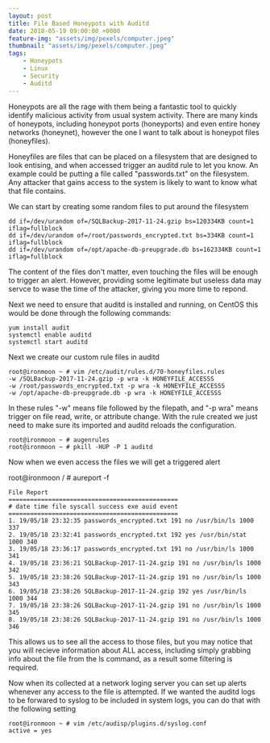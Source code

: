 ```yaml
---
layout: post
title: File Based Honeypots with Auditd
date: 2018-05-19 09:00:00 +0000
feature-img: "assets/img/pexels/computer.jpeg"
thumbnail: "assets/img/pexels/computer.jpeg"
tags:
    - Honeypots
    - Linux
    - Security
    - Auditd
---
```

Honeypots are all the rage with them being a fantastic tool to quickly identify malicious activity from usual system activity. There are many kinds of honeypots, including honeypot ports (honeyports) and even entire honey networks (honeynet), however the one I want to talk about is honeypot files (honeyfiles).

Honeyfiles are files that can be placed on a filesystem that are designed to look entising, and when accessed trigger an auditd rule to let you know. An example could be putting a file called "passwords.txt" on the filesystem. Any attacker that gains access to the system is likely to want to know what that file contains.

We can start by creating some random files to put around the filesystem

    dd if=/dev/urandom of=/SQLBackup-2017-11-24.gzip bs=120334KB count=1 iflag=fullblock
    dd if=/dev/urandom of=/root/passwords_encrypted.txt bs=334KB count=1 iflag=fullblock
    dd if=/dev/urandom of=/opt/apache-db-preupgrade.db bs=162334KB count=1 iflag=fullblock

The content of the files don't matter, even touching the files will be enough to trigger an alert. However, providing some legitimate but useless data may servce to wase the time of the attacker, giving you more time to repond.

Next we need to ensure that auditd is installed and running, on CentOS this would be done through the following commands:

    yum install audit
    systemctl enable auditd
    systemctl start auditd

Next we create our custom rule files in auditd

    root@ironmoon ~ # vim /etc/audit/rules.d/70-honeyfiles.rules
    -w /SQLBackup-2017-11-24.gzip -p wra -k HONEYFILE_ACCESSS
    -w /root/passwords_encrypted.txt -p wra -k HONEYFILE_ACCESSS
    -w /opt/apache-db-preupgrade.db -p wra -k HONEYFILE_ACCESSS

In these rules "-w" means file followed by the filepath, and "-p wra" means trigger on file read, write, or attribute change. With the rule created we just need to make sure its imported and auditd reloads the configuration.

    root@ironmoon ~ # augenrules
    root@ironmoon ~ # pkill -HUP -P 1 auditd
    
Now when we even access the files we will get a triggered alert

root@ironmoon / # aureport -f

    File Report
    ===============================================
    # date time file syscall success exe auid event
    ===============================================
    1. 19/05/18 23:32:35 passwords_encrypted.txt 191 no /usr/bin/ls 1000 337
    2. 19/05/18 23:32:41 passwords_encrypted.txt 192 yes /usr/bin/stat 1000 340
    3. 19/05/18 23:36:17 passwords_encrypted.txt 191 no /usr/bin/ls 1000 341
    4. 19/05/18 23:36:21 SQLBackup-2017-11-24.gzip 191 no /usr/bin/ls 1000 342
    5. 19/05/18 23:38:26 SQLBackup-2017-11-24.gzip 191 no /usr/bin/ls 1000 343
    6. 19/05/18 23:38:26 SQLBackup-2017-11-24.gzip 192 yes /usr/bin/ls 1000 344
    7. 19/05/18 23:38:26 SQLBackup-2017-11-24.gzip 191 no /usr/bin/ls 1000 345
    8. 19/05/18 23:38:26 SQLBackup-2017-11-24.gzip 191 no /usr/bin/ls 1000 346

This allows us to see all the access to those files, but you may notice that you will recieve information about ALL access, including simply grabbing info about the file from the ls command, as a result some filtering is required.

Now when its collected at a network loging server you can set up alerts whenever any access to the file is attempted. If we wanted the auditd logs to be forwared to syslog to be included in system logs, you can do that with the following setting

    root@ironmoon ~ # vim /etc/audisp/plugins.d/syslog.conf
    active = yes



